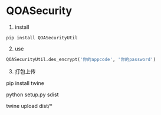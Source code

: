 # QOASecurity


1. install
```shell
pip install QOASecurityUtil
```
2. use
```python
QOASecurityUtil.des_encrypt('你的appcode', '你的password')
```


3. 打包上传

pip install twine 

python setup.py sdist

twine upload dist/*